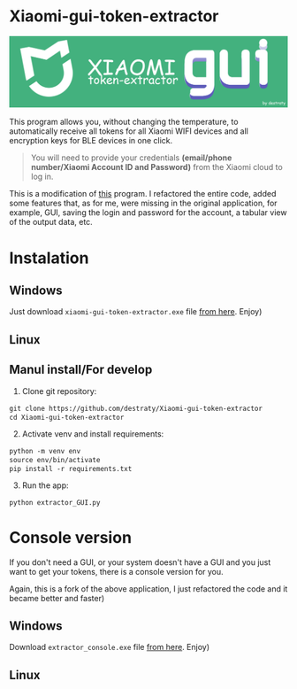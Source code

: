 # Xiaomi-gui-token-extractor
![Logo](https://github.com/destraty/Xiaomi-gui-token-extractor/blob/master/assets/gui.png?raw=true)

This program allows you, without changing the temperature, to automatically receive all tokens for all Xiaomi WIFI devices and all encryption keys for BLE devices in one click. 

>You will need to provide your credentials __(email/phone number/Xiaomi Account ID and Password)__ from the Xiaomi cloud to log in.

This is a modification of [this](https://github.com/PiotrMachowski/Xiaomi-cloud-tokens-extractor) program. I refactored the entire code, added some features that, as for me, were missing in the original application, for example, GUI, saving the login and password for the account, a tabular view of the output data, etc.

# Instalation
## Windows
Just download ```xiaomi-gui-token-extractor.exe``` file [from here](https://github.com/destraty/Xiaomi-gui-token-extractor/releases/latest). Enjoy)
## Linux

## Manul install/For develop
1. Clone git repository:
```shell
git clone https://github.com/destraty/Xiaomi-gui-token-extractor
cd Xiaomi-gui-token-extractor
```
2. Activate venv and install requirements:
```shell
python -m venv env
source env/bin/activate
pip install -r requirements.txt
```
3. Run the app:
```shell
python extractor_GUI.py
```

# Console version
If you don't need a GUI, or your system doesn't have a GUI and you just want to get your tokens, there is a console version for you. 

Again, this is a fork of the above application, I just refactored the code and it became better and faster)

## Windows
Download ```extractor_console.exe``` file [from here](https://github.com/destraty/Xiaomi-gui-token-extractor/releases/latest). Enjoy)

## Linux

